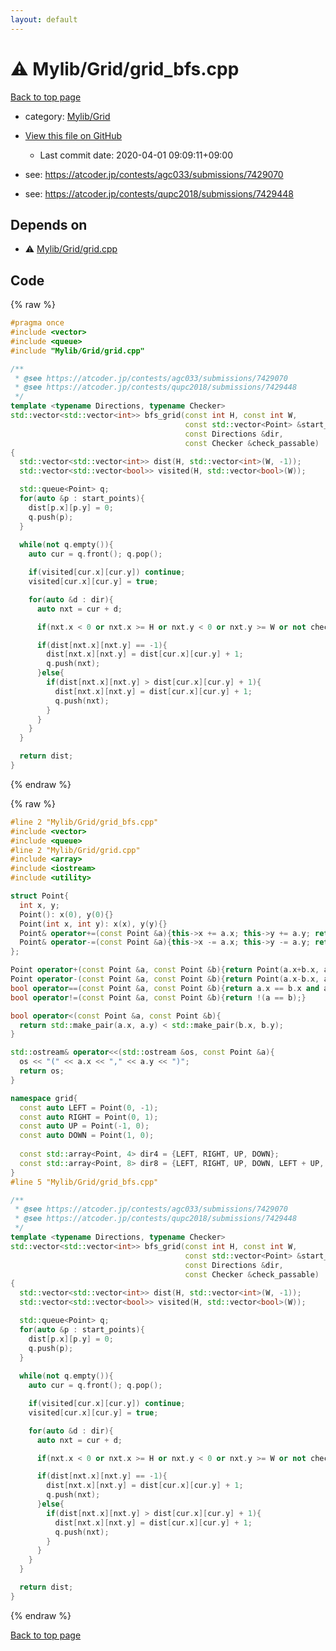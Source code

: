 ```yaml
---
layout: default
---
```


<!-- mathjax config similar to math.stackexchange -->
<script type="text/javascript" async
  src="https://cdnjs.cloudflare.com/ajax/libs/mathjax/2.7.5/MathJax.js?config=TeX-MML-AM_CHTML">
</script>
<script type="text/x-mathjax-config">
  MathJax.Hub.Config({
    TeX: { equationNumbers: { autoNumber: "AMS" }},
    tex2jax: {
      inlineMath: [ ['$','$'] ],
      processEscapes: true
    },
    "HTML-CSS": { matchFontHeight: false },
    displayAlign: "left",
    displayIndent: "2em"
  });
</script>

<script type="text/javascript" src="https://cdnjs.cloudflare.com/ajax/libs/jquery/3.4.1/jquery.min.js"></script>
<script src="https://cdn.jsdelivr.net/npm/jquery-balloon-js@1.1.2/jquery.balloon.min.js" integrity="sha256-ZEYs9VrgAeNuPvs15E39OsyOJaIkXEEt10fzxJ20+2I=" crossorigin="anonymous"></script>
<script type="text/javascript" src="../../../assets/js/copy-button.js"></script>
<link rel="stylesheet" href="../../../assets/css/copy-button.css" />


# :warning: Mylib/Grid/grid_bfs.cpp

<a href="../../../index.html">Back to top page</a>

* category: <a href="../../../index.html#437b04c37f52e5b35f1d2c24c546c491">Mylib/Grid</a>
* <a href="{{ site.github.repository_url }}/blob/master/Mylib/Grid/grid_bfs.cpp">View this file on GitHub</a>
    - Last commit date: 2020-04-01 09:09:11+09:00


* see: <a href="https://atcoder.jp/contests/agc033/submissions/7429070">https://atcoder.jp/contests/agc033/submissions/7429070</a>
* see: <a href="https://atcoder.jp/contests/qupc2018/submissions/7429448">https://atcoder.jp/contests/qupc2018/submissions/7429448</a>


## Depends on

* :warning: <a href="grid.cpp.html">Mylib/Grid/grid.cpp</a>


## Code

<a id="unbundled"></a>
{% raw %}
```cpp
#pragma once
#include <vector>
#include <queue>
#include "Mylib/Grid/grid.cpp"

/**
 * @see https://atcoder.jp/contests/agc033/submissions/7429070
 * @see https://atcoder.jp/contests/qupc2018/submissions/7429448
 */
template <typename Directions, typename Checker>
std::vector<std::vector<int>> bfs_grid(const int H, const int W,
                                       const std::vector<Point> &start_points,
                                       const Directions &dir,
                                       const Checker &check_passable)
{
  std::vector<std::vector<int>> dist(H, std::vector<int>(W, -1));
  std::vector<std::vector<bool>> visited(H, std::vector<bool>(W));

  std::queue<Point> q;
  for(auto &p : start_points){
    dist[p.x][p.y] = 0;
    q.push(p);
  }
  
  while(not q.empty()){
    auto cur = q.front(); q.pop();

    if(visited[cur.x][cur.y]) continue;
    visited[cur.x][cur.y] = true;

    for(auto &d : dir){
      auto nxt = cur + d;

      if(nxt.x < 0 or nxt.x >= H or nxt.y < 0 or nxt.y >= W or not check_passable(cur, nxt)) continue;

      if(dist[nxt.x][nxt.y] == -1){
        dist[nxt.x][nxt.y] = dist[cur.x][cur.y] + 1;
        q.push(nxt);
      }else{
        if(dist[nxt.x][nxt.y] > dist[cur.x][cur.y] + 1){
          dist[nxt.x][nxt.y] = dist[cur.x][cur.y] + 1;
          q.push(nxt);
        }
      }
    }
  }

  return dist;
}

```
{% endraw %}

<a id="bundled"></a>
{% raw %}
```cpp
#line 2 "Mylib/Grid/grid_bfs.cpp"
#include <vector>
#include <queue>
#line 2 "Mylib/Grid/grid.cpp"
#include <array>
#include <iostream>
#include <utility>

struct Point{
  int x, y;
  Point(): x(0), y(0){}
  Point(int x, int y): x(x), y(y){}
  Point& operator+=(const Point &a){this->x += a.x; this->y += a.y; return *this;}
  Point& operator-=(const Point &a){this->x -= a.x; this->y -= a.y; return *this;}
};

Point operator+(const Point &a, const Point &b){return Point(a.x+b.x, a.y+b.y);}
Point operator-(const Point &a, const Point &b){return Point(a.x-b.x, a.y-b.y);}
bool operator==(const Point &a, const Point &b){return a.x == b.x and a.y == b.y;}
bool operator!=(const Point &a, const Point &b){return !(a == b);}

bool operator<(const Point &a, const Point &b){
  return std::make_pair(a.x, a.y) < std::make_pair(b.x, b.y);
}

std::ostream& operator<<(std::ostream &os, const Point &a){
  os << "(" << a.x << "," << a.y << ")";
  return os;
}

namespace grid{
  const auto LEFT = Point(0, -1);
  const auto RIGHT = Point(0, 1);
  const auto UP = Point(-1, 0);
  const auto DOWN = Point(1, 0);
  
  const std::array<Point, 4> dir4 = {LEFT, RIGHT, UP, DOWN};
  const std::array<Point, 8> dir8 = {LEFT, RIGHT, UP, DOWN, LEFT + UP, LEFT + DOWN, RIGHT + UP, RIGHT + DOWN};
}
#line 5 "Mylib/Grid/grid_bfs.cpp"

/**
 * @see https://atcoder.jp/contests/agc033/submissions/7429070
 * @see https://atcoder.jp/contests/qupc2018/submissions/7429448
 */
template <typename Directions, typename Checker>
std::vector<std::vector<int>> bfs_grid(const int H, const int W,
                                       const std::vector<Point> &start_points,
                                       const Directions &dir,
                                       const Checker &check_passable)
{
  std::vector<std::vector<int>> dist(H, std::vector<int>(W, -1));
  std::vector<std::vector<bool>> visited(H, std::vector<bool>(W));

  std::queue<Point> q;
  for(auto &p : start_points){
    dist[p.x][p.y] = 0;
    q.push(p);
  }
  
  while(not q.empty()){
    auto cur = q.front(); q.pop();

    if(visited[cur.x][cur.y]) continue;
    visited[cur.x][cur.y] = true;

    for(auto &d : dir){
      auto nxt = cur + d;

      if(nxt.x < 0 or nxt.x >= H or nxt.y < 0 or nxt.y >= W or not check_passable(cur, nxt)) continue;

      if(dist[nxt.x][nxt.y] == -1){
        dist[nxt.x][nxt.y] = dist[cur.x][cur.y] + 1;
        q.push(nxt);
      }else{
        if(dist[nxt.x][nxt.y] > dist[cur.x][cur.y] + 1){
          dist[nxt.x][nxt.y] = dist[cur.x][cur.y] + 1;
          q.push(nxt);
        }
      }
    }
  }

  return dist;
}

```
{% endraw %}

<a href="../../../index.html">Back to top page</a>


